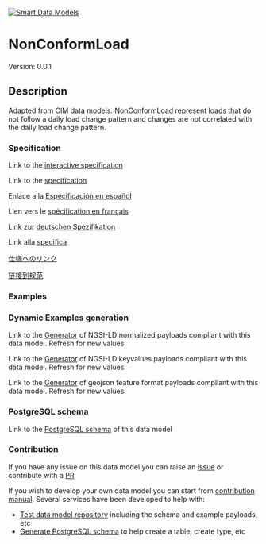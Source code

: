 [![Smart Data Models](https://smartdatamodels.org/wp-content/uploads/2022/01/SmartDataModels_logo.png "Logo")](https://smartdatamodels.org)
# NonConformLoad
Version: 0.0.1

## Description 

Adapted from CIM data models. NonConformLoad represent loads that do not follow a daily load change pattern and changes are not correlated with the daily load change pattern.
### Specification

Link to the [interactive specification](https://swagger.lab.fiware.org/?url=https://smart-data-models.github.io/dataModel.EnergyCIM/NonConformLoad/swagger.yaml)

Link to the [specification](https://github.com/smart-data-models/dataModel.EnergyCIM/blob/master/NonConformLoad/doc/spec.md)

Enlace a la [Especificación en español](https://github.com/smart-data-models/dataModel.EnergyCIM/blob/master/NonConformLoad/doc/spec_ES.md)

Lien vers le [spécification en français](https://github.com/smart-data-models/dataModel.EnergyCIM/blob/master/NonConformLoad/doc/spec_FR.md)

Link zur [deutschen Spezifikation](https://github.com/smart-data-models/dataModel.EnergyCIM/blob/master/NonConformLoad/doc/spec_DE.md)

Link alla [specifica](https://github.com/smart-data-models/dataModel.EnergyCIM/blob/master/NonConformLoad/doc/spec_IT.md)

[仕様へのリンク](https://github.com/smart-data-models/dataModel.EnergyCIM/blob/master/NonConformLoad/doc/spec_JA.md)

[链接到规范](https://github.com/smart-data-models/dataModel.EnergyCIM/blob/master/NonConformLoad/doc/spec_ZH.md)
### Examples
### Dynamic Examples generation

Link to the [Generator](https://smartdatamodels.org/extra/ngsi-ld_generator.php?schemaUrl=https://raw.githubusercontent.com/smart-data-models/dataModel.EnergyCIM/master/NonConformLoad/schema.json&email=info@smartdatamodels.org) of NGSI-LD normalized payloads compliant with this data model. Refresh for new values

Link to the [Generator](https://smartdatamodels.org/extra/ngsi-ld_generator_keyvalues.php?schemaUrl=https://raw.githubusercontent.com/smart-data-models/dataModel.EnergyCIM/master/NonConformLoad/schema.json&email=info@smartdatamodels.org) of NGSI-LD keyvalues payloads compliant with this data model. Refresh for new values

Link to the [Generator](https://smartdatamodels.org/extra/geojson_features_generator.php?schemaUrl=https://raw.githubusercontent.com/smart-data-models/dataModel.EnergyCIM/master/NonConformLoad/schema.json&email=info@smartdatamodels.org) of geojson feature format payloads compliant with this data model. Refresh for new values
### PostgreSQL schema

Link to the [PostgreSQL schema](https://github.com/smart-data-models/dataModel.EnergyCIM/blob/master/NonConformLoad/schema.sql) of this data model
### Contribution

 If you have any issue on this data model you can raise an [issue](https://github.com/smart-data-models/dataModel.EnergyCIM/issues)  or contribute with a [PR](https://github.com/smart-data-models/dataModel.EnergyCIM/pulls)

 If you wish to develop your own data model you can start from [contribution manual](https://bit.ly/contribution_manual). Several services have been developed to help with: 
 - [Test data model repository](https://smartdatamodels.org/index.php/data-models-contribution-api/) including the schema and example payloads, etc
 - [Generate PostgreSQL schema](https://smartdatamodels.org/index.php/sql-service/) to help create a table, create type, etc